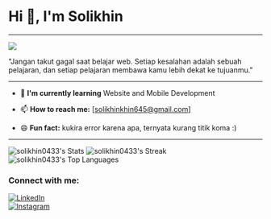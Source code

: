 # Hi 👋, I'm Solikhin
---
![](https://user-images.githubusercontent.com/74038190/225813708-98b745f2-7d22-48cf-9150-083f1b00d6c9.gif)

"Jangan takut gagal saat belajar web. Setiap kesalahan adalah sebuah pelajaran, dan setiap pelajaran membawa kamu lebih dekat ke tujuanmu."

---

- 🌱 **I'm currently learning** Website and Mobile Development  
- 📫 **How to reach me:** [solikhinkhin645@gmail.com]
   
- 😄 **Fun fact:** kukira error karena apa, ternyata kurang titik koma :)

---
![solikhin0433's Stats](https://github-readme-stats.vercel.app/api?username=solikhin0433&theme=vue-dark&show_icons=true&hide_border=true&count_private=true)
![solikhin0433's Streak](https://github-readme-streak-stats.herokuapp.com/?user=solikhin0433&theme=vue-dark&hide_border=true)
![solikhin0433's Top Languages](https://github-readme-stats.vercel.app/api/top-langs/?username=solikhin0433&theme=vue-dark&show_icons=true&hide_border=true&layout=compact)

### Connect with me:  

[![LinkedIn](https://img.shields.io/badge/-LinkedIn-blue?style=for-the-badge&logo=LinkedIn&logoColor=white)](https://linkedin.com/in/solikhin-khin-03b63b252/)  
[![Instagram](https://img.shields.io/badge/-Instagram-E4405F?style=for-the-badge&logo=instagram&logoColor=white)](https://instagram.com/solikhin168)


